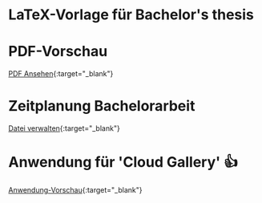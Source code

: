 # LaTeX-Vorlage für Bachelor's thesis

# PDF-Vorschau

[PDF Ansehen](main.pdf){:target="_blank"}

# Zeitplanung Bachelorarbeit

[Datei verwalten](https://1drv.ms/w/s!AkPfhMbUqVA5xWO0CYq1z-taYIow){:target="_blank"}

# Anwendung für 'Cloud Gallery' :+1:

[Anwendung-Vorschau](https://vlxxxfa.github.io){:target="_blank"}
